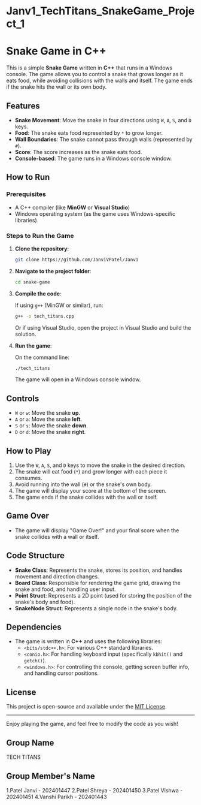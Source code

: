 # Janv1_TechTitans_SnakeGame_Project_1
# Snake Game in C++

This is a simple **Snake Game** written in **C++** that runs in a Windows console. The game allows you to control a snake that grows longer as it eats food, while avoiding collisions with the walls and itself. The game ends if the snake hits the wall or its own body.

## Features

- **Snake Movement**: Move the snake in four directions using `W`, `A`, `S`, and `D` keys.
- **Food**: The snake eats food represented by `*` to grow longer.
- **Wall Boundaries**: The snake cannot pass through walls (represented by `#`).
- **Score**: The score increases as the snake eats food.
- **Console-based**: The game runs in a Windows console window.

## How to Run

### Prerequisites

- A C++ compiler (like **MinGW** or **Visual Studio**)
- Windows operating system (as the game uses Windows-specific libraries)

### Steps to Run the Game

1. **Clone the repository**:

    ```bash
    git clone https://github.com/JanviVPatel/Janv1
    ```

2. **Navigate to the project folder**:

    ```bash
    cd snake-game
    ```

3. **Compile the code**:

    If using `g++` (MinGW or similar), run:

    ```bash
    g++ -o tech_titans.cpp
    ```

    Or if using Visual Studio, open the project in Visual Studio and build the solution.

4. **Run the game**:

    On the command line:

    ```bash
    ./tech_titans
    ```

    The game will open in a Windows console window.

## Controls

- `W` or `w`: Move the snake **up**.
- `A` or `a`: Move the snake **left**.
- `S` or `s`: Move the snake **down**.
- `D` or `d`: Move the snake **right**.

## How to Play

1. Use the `W`, `A`, `S`, and `D` keys to move the snake in the desired direction.
2. The snake will eat food (`*`) and grow longer with each piece it consumes.
3. Avoid running into the wall (`#`) or the snake's own body.
4. The game will display your score at the bottom of the screen.
5. The game ends if the snake collides with the wall or itself.

## Game Over

- The game will display "Game Over!" and your final score when the snake collides with a wall or itself.

## Code Structure

- **Snake Class**: Represents the snake, stores its position, and handles movement and direction changes.
- **Board Class**: Responsible for rendering the game grid, drawing the snake and food, and handling user input.
- **Point Struct**: Represents a 2D point (used for storing the position of the snake's body and food).
- **SnakeNode Struct**: Represents a single node in the snake's body.

## Dependencies

- The game is written in **C++** and uses the following libraries:
    - `<bits/stdc++.h>`: For various C++ standard libraries.
    - `<conio.h>`: For handling keyboard input (specifically `kbhit()` and `getch()`).
    - `<windows.h>`: For controlling the console, getting screen buffer info, and handling cursor positions.

## License

This project is open-source and available under the [MIT License](LICENSE).

---

Enjoy playing the game, and feel free to modify the code as you wish!

## Group Name
TECH TITANS

## Group Member's Name

1.Patel Janvi - 202401447
2.Patel Shreya - 202401450
3.Patel Vishwa - 202401451
4.Vanshi Parikh - 202401443


